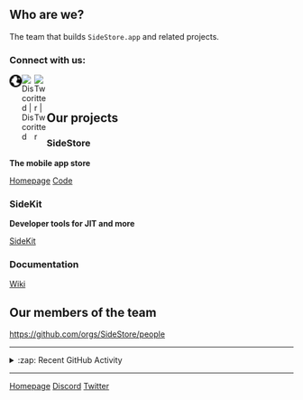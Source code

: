 <!-- 
Docs: How to use GitHub README and actions to auto-generate embedded content.
https://github.com/anuraghazra/github-readme-stats
https://www.youtube.com/watch?v=n6d4KHSKqGk
https://github.com/rahuldkjain/github-profile-readme-generator
 -->

## Who are we?

The team that builds `SideStore.app` and related projects.

### Connect with us:

<!--
[![Website](https://img.shields.io/website?label=sidestore.io&style=for-the-badge&url=https://sidestore.io)](https://sidestore.io)
[![Twitter Follow](https://img.shields.io/twitter/follow/sidestore_io?color=1DA1F2&logo=twitter&style=for-the-badge)](https://twitter.com/intent/follow?original_referer=https%3A%2F%2Fgithub.com%2Fsidestore&screen_name=sidestore)
[![GitHub Followers](https://img.shields.io/github/followers/sidestore?style=for-the-badge)]()
[![GitHub Sponsors](https://img.shields.io/github/sponsors/sidestore?style=for-the-badge
)]() 
-->

[<img align="left" alt="sidestore.io" width="22px" src="https://raw.githubusercontent.com/iconic/open-iconic/master/svg/globe.svg" />][website]
[<img align="left" alt="Discord | Discord" width="22px" src="https://cdn.jsdelivr.net/npm/simple-icons@v3/icons/discord.svg" />][discord]
[<img align="left" alt="Twitter | Twitter" width="22px" src="https://cdn.jsdelivr.net/npm/simple-icons@v3/icons/twitter.svg" />][twitter]

<br />
<br />

## Our projects

### SideStore

__The mobile app store__

[Homepage][website]
[Code][git.sidestore]

### SideKit

__Developer tools for JIT and more__

[SideKit][git.sidekit]

### Documentation

[Wiki][wiki]

## Our members of the team

https://github.com/orgs/SideStore/people

---

<details>
  <summary>:zap: Recent GitHub Activity</summary>

<!--START_SECTION:activity-->
1. ❗️ Opened issue [#665](https://github.com/SideStore/SideStore/issues/665) in [SideStore/SideStore](https://github.com/SideStore/SideStore)
2. 🎉 Merged PR [#616](https://github.com/SideStore/SideStore/pull/616) in [SideStore/SideStore](https://github.com/SideStore/SideStore)
3. 🗣 Commented on [#616](https://github.com/SideStore/SideStore/issues/616) in [SideStore/SideStore](https://github.com/SideStore/SideStore)
4. ❗️ Closed issue [#20](https://github.com/SideStore/omnisette-server/issues/20) in [SideStore/omnisette-server](https://github.com/SideStore/omnisette-server)
5. ❗️ Opened issue [#20](https://github.com/SideStore/omnisette-server/issues/20) in [SideStore/omnisette-server](https://github.com/SideStore/omnisette-server)
6. ❗️ Closed issue [#19](https://github.com/SideStore/omnisette-server/issues/19) in [SideStore/omnisette-server](https://github.com/SideStore/omnisette-server)
7. ❗️ Opened issue [#19](https://github.com/SideStore/omnisette-server/issues/19) in [SideStore/omnisette-server](https://github.com/SideStore/omnisette-server)
8. ❗️ Closed issue [#18](https://github.com/SideStore/omnisette-server/issues/18) in [SideStore/omnisette-server](https://github.com/SideStore/omnisette-server)
9. ❗️ Opened issue [#18](https://github.com/SideStore/omnisette-server/issues/18) in [SideStore/omnisette-server](https://github.com/SideStore/omnisette-server)
10. 🗣 Commented on [#337](https://github.com/SideStore/SideStore/issues/337) in [SideStore/SideStore](https://github.com/SideStore/SideStore)
11. 🗣 Commented on [#47](https://github.com/SideStore/Community-Source/issues/47) in [SideStore/Community-Source](https://github.com/SideStore/Community-Source)
12. ❗️ Closed issue [#47](https://github.com/SideStore/Community-Source/issues/47) in [SideStore/Community-Source](https://github.com/SideStore/Community-Source)
13. 🗣 Commented on [#664](https://github.com/SideStore/SideStore/issues/664) in [SideStore/SideStore](https://github.com/SideStore/SideStore)
14. ❗️ Opened issue [#664](https://github.com/SideStore/SideStore/issues/664) in [SideStore/SideStore](https://github.com/SideStore/SideStore)
15. 🗣 Commented on [#47](https://github.com/SideStore/Community-Source/issues/47) in [SideStore/Community-Source](https://github.com/SideStore/Community-Source)
16. 🗣 Commented on [#11](https://github.com/SideStore/Community-Source/issues/11) in [SideStore/Community-Source](https://github.com/SideStore/Community-Source)
17. ❗️ Closed issue [#11](https://github.com/SideStore/Community-Source/issues/11) in [SideStore/Community-Source](https://github.com/SideStore/Community-Source)
18. 🗣 Commented on [#17](https://github.com/SideStore/omnisette-server/issues/17) in [SideStore/omnisette-server](https://github.com/SideStore/omnisette-server)
19. ❗️ Closed issue [#17](https://github.com/SideStore/omnisette-server/issues/17) in [SideStore/omnisette-server](https://github.com/SideStore/omnisette-server)
20. ❗️ Reopened issue [#17](https://github.com/SideStore/omnisette-server/issues/17) in [SideStore/omnisette-server](https://github.com/SideStore/omnisette-server)
<!--END_SECTION:activity-->

</details>

---

[Homepage][patreon] [Discord][discord] [Twitter][twitter]

<!--
- [Patreon][patreon]
- [OpenCollective][opencollective]
- [YouTube][youtube]
-->

[website]: https://sidestore.io
[wiki]: https://wiki.sidestore.io
[twitter]: https://twitter.com/sidestore_io
[discord]: https://discord.gg/sidestore-949183273383395328
[youtube]: https://youtube.com/TODO
[patreon]: https://www.patreon.com/SideStore
[opencollective]: https://opencollective.com/TODO
[git.sidestore]: https://github.com/SideStore/SideStore/
[git.sidekit]: https://github.com/SideStore/SideKit

